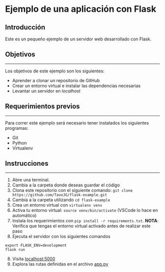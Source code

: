 # Ejemplo de una aplicación con Flask

## Introducción

Este es un pequeño ejemplo de un servidor web desarrollado con Flask.

## Objetivos

---

Los objetivos de este ejemplo son los siguientes:

- Aprender a clonar un repositorio de GitHub
- Crear un entorno virtual e instalar las dependencias necesarias
- Levantar un servidor en _localhost_

## Requerimientos previos

---

Para correr este ejemplo será necesario tener instalados los siguientes programas:

- Git
- Python
- Virtualenv

## Instrucciones

---

1. Abre una terminal.
2. Cambia a la carpeta donde deseas guardar el código
3. Clona este repositorio con el siguiente comando: `git clone https://github.com/TavoJG/flask-example.git`
4. Cambia a la carpeta utilizando `cd flask-example`
5. Crea un entorno virtual con `virtualenv venv`
6. Activa tu entorno virtual: `source venv/bin/activate` (VSCode lo hace en automático)
7. Instala los requerimientos con `pip install -r requirements.txt`. **NOTA**: Verifica que tengas el entorno virtual activado antes de realizar este paso
8. Ejecuta el servidor con los siguientes comandos

```
export FLASK_ENV=development
flask run
```

8. Visita [localhost:5000](http://localhost:5000)
9. Explora las rutas definidas en el archivo [app.py](./app.py)
